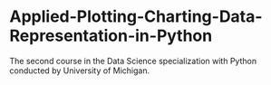 # Applied-Plotting-Charting-Data-Representation-in-Python
The second course in the Data Science specialization with Python conducted by University of Michigan. 
